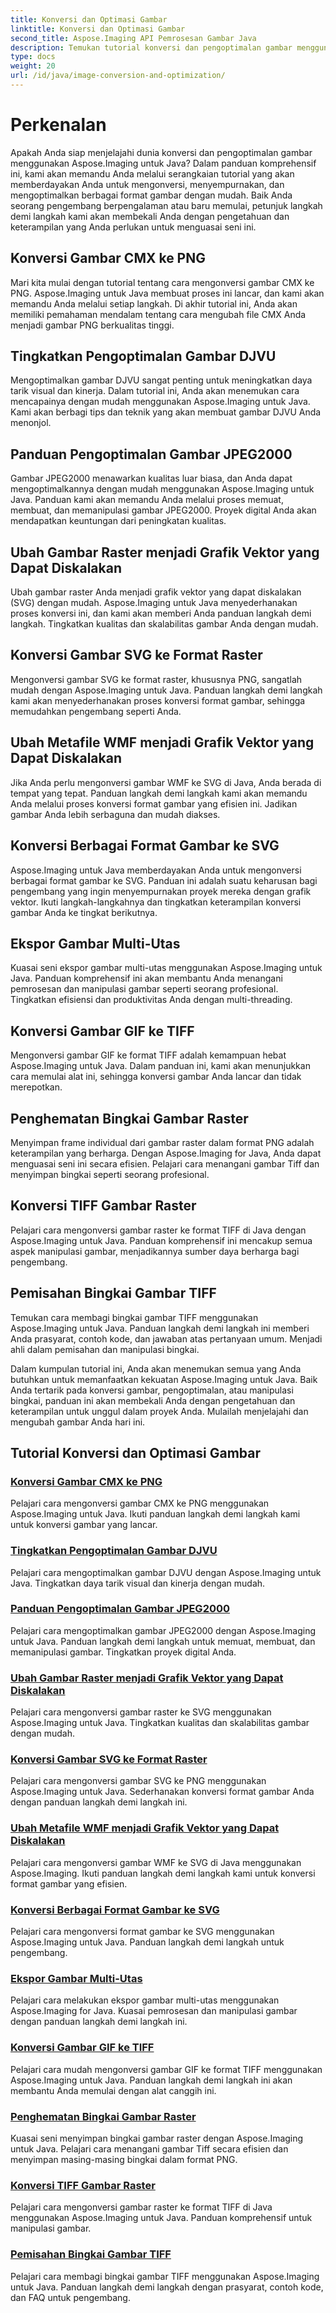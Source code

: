 ```yaml
---
title: Konversi dan Optimasi Gambar
linktitle: Konversi dan Optimasi Gambar
second_title: Aspose.Imaging API Pemrosesan Gambar Java
description: Temukan tutorial konversi dan pengoptimalan gambar menggunakan Aspose.Imaging untuk Java. Pelajari cara mengonversi, menyempurnakan, dan mengoptimalkan berbagai format gambar dengan mudah.
type: docs
weight: 20
url: /id/java/image-conversion-and-optimization/
---
```


# Perkenalan

Apakah Anda siap menjelajahi dunia konversi dan pengoptimalan gambar menggunakan Aspose.Imaging untuk Java? Dalam panduan komprehensif ini, kami akan memandu Anda melalui serangkaian tutorial yang akan memberdayakan Anda untuk mengonversi, menyempurnakan, dan mengoptimalkan berbagai format gambar dengan mudah. Baik Anda seorang pengembang berpengalaman atau baru memulai, petunjuk langkah demi langkah kami akan membekali Anda dengan pengetahuan dan keterampilan yang Anda perlukan untuk menguasai seni ini.

## Konversi Gambar CMX ke PNG

Mari kita mulai dengan tutorial tentang cara mengonversi gambar CMX ke PNG. Aspose.Imaging untuk Java membuat proses ini lancar, dan kami akan memandu Anda melalui setiap langkah. Di akhir tutorial ini, Anda akan memiliki pemahaman mendalam tentang cara mengubah file CMX Anda menjadi gambar PNG berkualitas tinggi.

## Tingkatkan Pengoptimalan Gambar DJVU

Mengoptimalkan gambar DJVU sangat penting untuk meningkatkan daya tarik visual dan kinerja. Dalam tutorial ini, Anda akan menemukan cara mencapainya dengan mudah menggunakan Aspose.Imaging untuk Java. Kami akan berbagi tips dan teknik yang akan membuat gambar DJVU Anda menonjol.

## Panduan Pengoptimalan Gambar JPEG2000

Gambar JPEG2000 menawarkan kualitas luar biasa, dan Anda dapat mengoptimalkannya dengan mudah menggunakan Aspose.Imaging untuk Java. Panduan kami akan memandu Anda melalui proses memuat, membuat, dan memanipulasi gambar JPEG2000. Proyek digital Anda akan mendapatkan keuntungan dari peningkatan kualitas.

## Ubah Gambar Raster menjadi Grafik Vektor yang Dapat Diskalakan

Ubah gambar raster Anda menjadi grafik vektor yang dapat diskalakan (SVG) dengan mudah. Aspose.Imaging untuk Java menyederhanakan proses konversi ini, dan kami akan memberi Anda panduan langkah demi langkah. Tingkatkan kualitas dan skalabilitas gambar Anda dengan mudah.

## Konversi Gambar SVG ke Format Raster

Mengonversi gambar SVG ke format raster, khususnya PNG, sangatlah mudah dengan Aspose.Imaging untuk Java. Panduan langkah demi langkah kami akan menyederhanakan proses konversi format gambar, sehingga memudahkan pengembang seperti Anda.

## Ubah Metafile WMF menjadi Grafik Vektor yang Dapat Diskalakan

Jika Anda perlu mengonversi gambar WMF ke SVG di Java, Anda berada di tempat yang tepat. Panduan langkah demi langkah kami akan memandu Anda melalui proses konversi format gambar yang efisien ini. Jadikan gambar Anda lebih serbaguna dan mudah diakses.

## Konversi Berbagai Format Gambar ke SVG

Aspose.Imaging untuk Java memberdayakan Anda untuk mengonversi berbagai format gambar ke SVG. Panduan ini adalah suatu keharusan bagi pengembang yang ingin menyempurnakan proyek mereka dengan grafik vektor. Ikuti langkah-langkahnya dan tingkatkan keterampilan konversi gambar Anda ke tingkat berikutnya.

## Ekspor Gambar Multi-Utas

Kuasai seni ekspor gambar multi-utas menggunakan Aspose.Imaging untuk Java. Panduan komprehensif ini akan membantu Anda menangani pemrosesan dan manipulasi gambar seperti seorang profesional. Tingkatkan efisiensi dan produktivitas Anda dengan multi-threading.

## Konversi Gambar GIF ke TIFF

Mengonversi gambar GIF ke format TIFF adalah kemampuan hebat Aspose.Imaging untuk Java. Dalam panduan ini, kami akan menunjukkan cara memulai alat ini, sehingga konversi gambar Anda lancar dan tidak merepotkan.

## Penghematan Bingkai Gambar Raster

Menyimpan frame individual dari gambar raster dalam format PNG adalah keterampilan yang berharga. Dengan Aspose.Imaging for Java, Anda dapat menguasai seni ini secara efisien. Pelajari cara menangani gambar Tiff dan menyimpan bingkai seperti seorang profesional.

## Konversi TIFF Gambar Raster

Pelajari cara mengonversi gambar raster ke format TIFF di Java dengan Aspose.Imaging untuk Java. Panduan komprehensif ini mencakup semua aspek manipulasi gambar, menjadikannya sumber daya berharga bagi pengembang.

## Pemisahan Bingkai Gambar TIFF

Temukan cara membagi bingkai gambar TIFF menggunakan Aspose.Imaging untuk Java. Panduan langkah demi langkah ini memberi Anda prasyarat, contoh kode, dan jawaban atas pertanyaan umum. Menjadi ahli dalam pemisahan dan manipulasi bingkai.

Dalam kumpulan tutorial ini, Anda akan menemukan semua yang Anda butuhkan untuk memanfaatkan kekuatan Aspose.Imaging untuk Java. Baik Anda tertarik pada konversi gambar, pengoptimalan, atau manipulasi bingkai, panduan ini akan membekali Anda dengan pengetahuan dan keterampilan untuk unggul dalam proyek Anda. Mulailah menjelajahi dan mengubah gambar Anda hari ini.
## Tutorial Konversi dan Optimasi Gambar
### [Konversi Gambar CMX ke PNG](./convert-cmx-to-png-image/)
Pelajari cara mengonversi gambar CMX ke PNG menggunakan Aspose.Imaging untuk Java. Ikuti panduan langkah demi langkah kami untuk konversi gambar yang lancar.
### [Tingkatkan Pengoptimalan Gambar DJVU](./improve-djvu-image-optimization/)
Pelajari cara mengoptimalkan gambar DJVU dengan Aspose.Imaging untuk Java. Tingkatkan daya tarik visual dan kinerja dengan mudah.
### [Panduan Pengoptimalan Gambar JPEG2000](./jpeg2000-image-optimization-guide/)
Pelajari cara mengoptimalkan gambar JPEG2000 dengan Aspose.Imaging untuk Java. Panduan langkah demi langkah untuk memuat, membuat, dan memanipulasi gambar. Tingkatkan proyek digital Anda.
### [Ubah Gambar Raster menjadi Grafik Vektor yang Dapat Diskalakan](./convert-raster-images-to-scalable-vector-graphics/)
Pelajari cara mengonversi gambar raster ke SVG menggunakan Aspose.Imaging untuk Java. Tingkatkan kualitas dan skalabilitas gambar dengan mudah.
### [Konversi Gambar SVG ke Format Raster](./convert-svg-images-to-raster-format/)
Pelajari cara mengonversi gambar SVG ke PNG menggunakan Aspose.Imaging untuk Java. Sederhanakan konversi format gambar Anda dengan panduan langkah demi langkah ini.
### [Ubah Metafile WMF menjadi Grafik Vektor yang Dapat Diskalakan](./convert-wmf-metafiles-to-scalable-vector-graphics/)
Pelajari cara mengonversi gambar WMF ke SVG di Java menggunakan Aspose.Imaging. Ikuti panduan langkah demi langkah kami untuk konversi format gambar yang efisien.
### [Konversi Berbagai Format Gambar ke SVG](./convert-various-image-formats-to-svg/)
Pelajari cara mengonversi format gambar ke SVG menggunakan Aspose.Imaging untuk Java. Panduan langkah demi langkah untuk pengembang.
### [Ekspor Gambar Multi-Utas](./multi-threaded-image-export/)
Pelajari cara melakukan ekspor gambar multi-utas menggunakan Aspose.Imaging for Java. Kuasai pemrosesan dan manipulasi gambar dengan panduan langkah demi langkah ini.
### [Konversi Gambar GIF ke TIFF](./gif-to-tiff-image-conversion/)
Pelajari cara mudah mengonversi gambar GIF ke format TIFF menggunakan Aspose.Imaging untuk Java. Panduan langkah demi langkah ini akan membantu Anda memulai dengan alat canggih ini.
### [Penghematan Bingkai Gambar Raster](./raster-image-frame-saving/)
Kuasai seni menyimpan bingkai gambar raster dengan Aspose.Imaging untuk Java. Pelajari cara menangani gambar Tiff secara efisien dan menyimpan masing-masing bingkai dalam format PNG.
### [Konversi TIFF Gambar Raster](./raster-image-tiff-conversion/)
Pelajari cara mengonversi gambar raster ke format TIFF di Java menggunakan Aspose.Imaging untuk Java. Panduan komprehensif untuk manipulasi gambar.
### [Pemisahan Bingkai Gambar TIFF](./tiff-image-frame-splitting/)
Pelajari cara membagi bingkai gambar TIFF menggunakan Aspose.Imaging untuk Java. Panduan langkah demi langkah dengan prasyarat, contoh kode, dan FAQ untuk pengembang.
